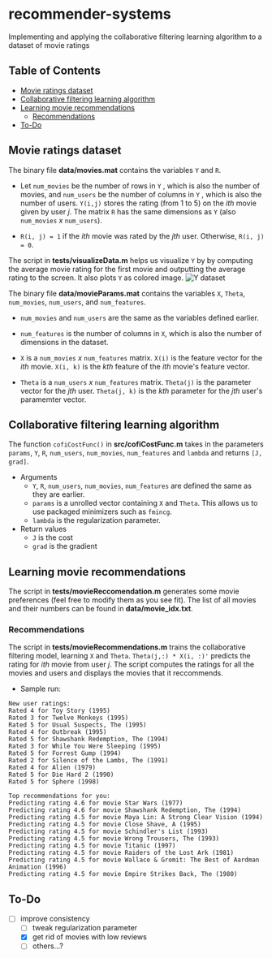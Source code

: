 # recommender-systems
Implementing and applying the collaborative filtering learning algorithm to a dataset of movie ratings

## Table of Contents
* [Movie ratings dataset](#movie-ratings-dataset)
* [Collaborative filtering learning algorithm](#collaborative-filtering-learning-algorithm)
* [Learning movie recommendations](#learning-movie-recommendations)
  * [Recommendations](#recommendations)
* [To-Do](#to\-do)

## Movie ratings dataset
The binary file **data/movies.mat** contains the variables ```Y```
and ```R```. 


* Let ```num_movies``` be the number of rows in ```Y```
, which is also the number of movies,
and ```num_users``` be the number of columns in ```Y```
, which is also the number of users.
```Y(i,j)``` stores the rating (from 1 to 5)
on the *ith* movie given by user *j*.
The matrix ```R``` has the same dimensions as ```Y```
(also ```num_movies``` *x* ```num_users```). 

* ```R(i, j) = 1``` if the *ith* movie was rated by the *jth* user.
Otherwise, ```R(i, j) = 0```.

The script in **tests/visualizeData.m** helps us visualize ```Y``` by
by computing the average movie rating for the first movie and outputting
the average rating to the screen. It also plots ```Y``` as colored image.
![Y dataset](figures/ratings.jpg)




The binary file **data/movieParams.mat** contains the variables
```X```, ```Theta```, ```num_movies```, ```num_users```, and
```num_features```. 


* ```num_movies``` and ```num_users``` are the same as the
variables defined earlier. 

* ```num_features``` is the number of columns in ```X```,
which is also the number of dimensions in the dataset.

* ```X``` is a ```num_movies``` *x* ```num_features``` matrix.
```X(i)``` is the feature vector for the *ith* movie.
```X(i, k)``` is the *kth* feature of the *ith* movie's feature vector.

* ```Theta``` is a ```num_users``` *x* ```num_features``` matrix.
```Theta(j)``` is the parameter vector for the *jth* user.
```Theta(j, k)``` is the *kth* parameter for the *jth* user's paramemter vector.



## Collaborative filtering learning algorithm
The function ```cofiCostFunc()``` in **src/cofiCostFunc.m** takes in the parameters
```params```, ```Y```, ```R```, ```num_users```, ```num_movies```, ```num_features```
and ```lambda``` and returns ```[J, grad]```.
* Arguments
  * ```Y```, ```R```, ```num_users```, ```num_movies```, ```num_features``` are defined
  the same as they are earlier.
  * ```params``` is a unrolled vector containing ```X``` and ```Theta```. This allows
  us to use packaged minimizers such as ```fmincg```.
  * ```lambda``` is the regularization parameter.
* Return values
  * ```J``` is the cost
  * ```grad``` is the gradient

## Learning movie recommendations
The script in **tests/movieReccomendation.m** generates some movie preferences (feel
free to modify them as you see fit). The list of all movies and their numbers can be
found in **data/movie_idx.txt**. 
### Recommendations
The script in **tests/movieRecommendations.m** trains the collaborative filtering model,
learning ```X``` and ```Theta```. ```Theta(j,:) * X(i, :)'``` predicts the rating for
*ith* movie from user *j*. The script computes the ratings for all the movies and users
and displays the movies that it reccommends.
* Sample run:
```
New user ratings:
Rated 4 for Toy Story (1995)
Rated 3 for Twelve Monkeys (1995)
Rated 5 for Usual Suspects, The (1995)
Rated 4 for Outbreak (1995)
Rated 5 for Shawshank Redemption, The (1994)
Rated 3 for While You Were Sleeping (1995)
Rated 5 for Forrest Gump (1994)
Rated 2 for Silence of the Lambs, The (1991)
Rated 4 for Alien (1979)
Rated 5 for Die Hard 2 (1990)
Rated 5 for Sphere (1998)

Top recommendations for you:
Predicting rating 4.6 for movie Star Wars (1977)
Predicting rating 4.6 for movie Shawshank Redemption, The (1994)
Predicting rating 4.5 for movie Maya Lin: A Strong Clear Vision (1994)
Predicting rating 4.5 for movie Close Shave, A (1995)
Predicting rating 4.5 for movie Schindler's List (1993)
Predicting rating 4.5 for movie Wrong Trousers, The (1993)
Predicting rating 4.5 for movie Titanic (1997)
Predicting rating 4.5 for movie Raiders of the Lost Ark (1981)
Predicting rating 4.5 for movie Wallace & Gromit: The Best of Aardman Animation (1996)
Predicting rating 4.5 for movie Empire Strikes Back, The (1980)
```

## To-Do
- [ ] improve consistency
  - [ ] tweak regularization parameter
  - [X] get rid of movies with low reviews
  - [ ] others...?
